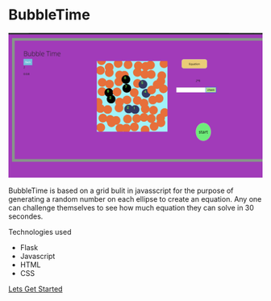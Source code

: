 # BubbleTime


![](static/img/Screen%20Shot%202020-01-10%20at%201.41.57%20PM.png)

BubbleTime is based on a grid bulit in javasscript for the purpose of generating a random number on each ellipse to create an equation. Any one can challenge themselves to see how much equation they can solve in 30 secondes. 

Technologies used
* Flask
* Javascript
* HTML
* CSS

[Lets Get Started](https://bubbletime.herokuapp.com/)
